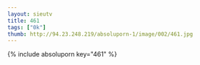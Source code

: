 ```yaml
--- 
layout: sieutv
title: 461
tags: ["0k"]
thumb: http://94.23.248.219/absoluporn-1/image/002/461.jpg
---
```

{% include absoluporn key="461" %} 

